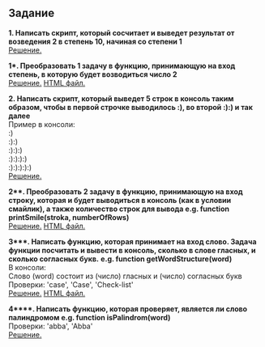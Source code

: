 ## Задание ##

**1. Написать скрипт, который сосчитает и выведет результат от возведения 2 в степень 10, начиная со степени 1**  
<a href = "https://github.com/AYaskuld/JavaScript/blob/main/HW2_JS/hw2_1.js">Решение.</a>  

**1\*. Преобразовать 1 задачу в функцию, принимающую на вход степень, в которую будет возводиться число 2**  
<a href = "https://github.com/AYaskuld/JavaScript/blob/main/HW2_JS/hw2_1.1.js">Решение.</a>
<a href = "https://github.com/AYaskuld/JavaScript/blob/main/HW2_JS/index.html">HTML файл.</a>  

**2. Написать скрипт, который выведет 5 строк в консоль таким образом, чтобы в первой строчке выводилось :), во второй :):) и так далее**  
Пример в консоли:  
:)  
:):)  
:):):)  
:):):):)  
:):):):):)  
<a href = "https://github.com/AYaskuld/JavaScript/blob/main/HW2_JS/hw2_2.js">Решение.</a>  

**2\**. Преобразовать 2 задачу в функцию, принимающую на вход строку, которая и будет выводиться в консоль (как в условии смайлик), а также количество строк для вывода 
e.g. function printSmile(stroka, numberOfRows)**  
<a href = "https://github.com/AYaskuld/JavaScript/blob/main/HW2_JS/hw2_2.1.js">Решение.</a>
<a href = "https://github.com/AYaskuld/JavaScript/blob/main/HW2_JS/index2.1.html">HTML файл.</a>  

**3\**\*.  Написать функцию, которая принимает на вход слово. Задача функции посчитать и вывести в консоль, сколько в слове гласных, и сколько согласных букв.**
**e.g. function getWordStructure(word)**  
В консоли:  
Слово (word) состоит из  (число) гласных и (число) согласных букв  
Проверки: 'case', 'Case', 'Check-list'  
<a href = "https://github.com/AYaskuld/JavaScript/blob/main/HW2_JS/hw2_3.js">Решение.</a>
<a href = "https://github.com/AYaskuld/JavaScript/blob/main/HW2_JS/index3.html">HTML файл.</a> 

**4\*\*\*\*. Написать функцию, которая проверяет, является ли слово палиндромом
e.g. function isPalindrom(word)**  
Проверки: 'abba', 'Abba'  
<a href = "https://github.com/AYaskuld/JavaScript/blob/main/HW2_JS/hw2_4.js">Решение.</a>  
